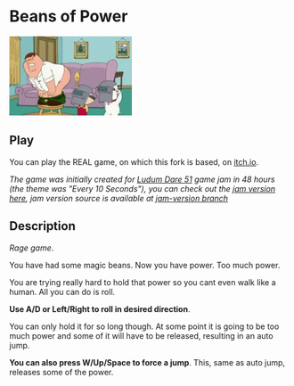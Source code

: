 # Beans of Power

![power](website/content/gameplay.gif)

## Play

You can play the REAL game, on which this fork is based, on [itch.io](https://kuviman.itch.io/beans-of-power).

*The game was initially created for [Ludum Dare 51](https://ldjam.com/events/ludum-dare/51/getting-farted-on) game jam in 48 hours (the theme was "Every 10 Seconds"), you can check out the [jam version here](https://kuviman.github.io/beans-of-power/jam/), jam version source is available at [jam-version branch](https://github.com/kuviman/beans-of-power/tree/jam-version)*

## Description

*Rage game*.

You have had some magic beans. Now you have power. Too much power.

You are trying really hard to hold that power so you cant even walk like a human. All you can do is roll.

**Use A/D or Left/Right to roll in desired direction**.

You can only hold it for so long though.
At some point it is going to be too much power and some of it will have to be released, resulting in an auto jump.

**You can also press W/Up/Space to force a jump**. This, same as auto jump, releases some of the power.
